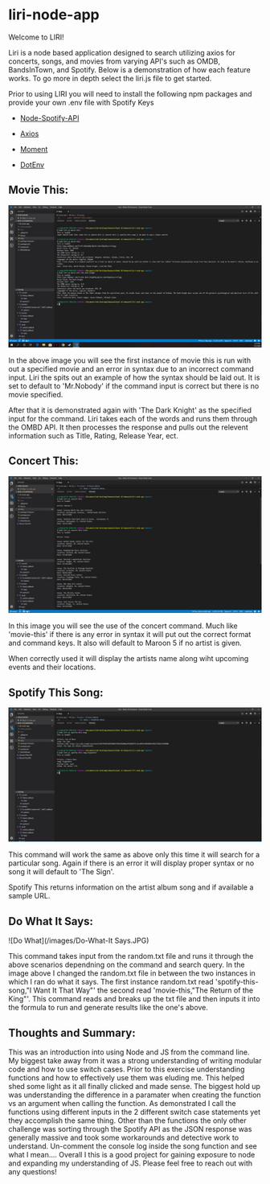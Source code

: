 # liri-node-app

Welcome to LIRI!

Liri is a node based application designed to search utilizing axios for concerts, songs, and movies from varying API's such as OMDB, BandsInTown, and Spotify. Below is a demonstration of how each feature works. To go more in depth select the liri.js file to get started.

Prior to using LIRI you will need to install the following npm packages and provide your own .env file with Spotify Keys

   * [Node-Spotify-API](https://www.npmjs.com/package/node-spotify-api)

   * [Axios](https://www.npmjs.com/package/axios)

   * [Moment](https://www.npmjs.com/package/moment)

   * [DotEnv](https://www.npmjs.com/package/dotenv)

## Movie This:

![Movie This](/images/Movie-This.JPG)

In the above image you will see the first instance of movie this is run with out a specified movie and an error in syntax due to an incorrect command input. Liri the spits out an example of how the syntax should be laid out. It is set to default to 'Mr.Nobody' if the command input is correct but there is no movie specified.

After that it is demonstrated again with 'The Dark Knight' as the specified input for the command. Liri takes each of the words and runs them through the OMBD API. It then processes the response and pulls out the relevent information such as Title, Rating, Release Year, ect.

## Concert This:

![Concert This](/images/Concert-This.JPG)

In this image you will see the use of the concert command. Much like 'movie-this' if there is any error in syntax it will put out the correct format and command keys. It also will default to Maroon 5 if no artist is given.

When correctly used it will display the artists name along wiht upcoming events and their locations.

## Spotify This Song:

![Spotify This Song](/images/Spotify-This.JPG)

This command will work the same as above only this time it will search for a particular song. Again if there is an error it will display proper syntax or no song it will default to 'The Sign'.

Spotify This returns information on the artist album song and if available a sample URL.

## Do What It Says:

![Do What](/images/Do-What-It Says.JPG)

This command takes input from the random.txt file and runs it through the above scenarios dependning on the command and search query. In the image above I changed the random.txt file in between the two instances in which I ran do what it says. The first instance random.txt read 'spotify-this-song,"I Want It That Way"' the second read 'movie-this,"The Return of the King"'. This command reads and breaks up the txt file and then inputs it into the formula to run and generate results like the one's above.

## Thoughts and Summary:

This was an introduction into using Node and JS from the command line. My biggest take away from it was a strong understanding of writing modular code and how to use switch cases. Prior to this exercise understanding functions and how to effectively use them was eluding me. This helped shed some light as it all finally clicked and made sense. The biggest hold up was understanding the difference in a paramater when creating the function vs an argument when calling the function. As demonstrated I call the functions using different inputs in the 2 different switch case statements yet they accomplish the same thing. Other than the functions the only other challenge was sorting through the Spotify API as the JSON response was generally massive and took some workarounds and detective work to understand. Un-comment the console log inside the song function and see what I mean.... Overall I this is a good project for gaining exposure to node and expanding my understanding of JS. Please feel free to reach out with any questions!